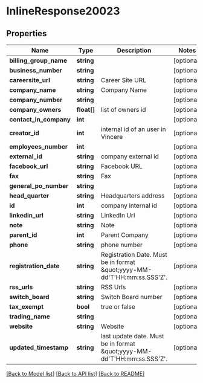 # InlineResponse20023

## Properties
Name | Type | Description | Notes
------------ | ------------- | ------------- | -------------
**billing_group_name** | **string** |  | [optional] 
**business_number** | **string** |  | [optional] 
**careersite_url** | **string** | Career Site URL | [optional] 
**company_name** | **string** | Company Name | [optional] 
**company_number** | **string** |  | [optional] 
**company_owners** | **float[]** | list of owners id | [optional] 
**contact_in_company** | **int** |  | [optional] 
**creator_id** | **int** | internal id of an user in Vincere | [optional] 
**employees_number** | **int** |  | [optional] 
**external_id** | **string** | company external id | [optional] 
**facebook_url** | **string** | Facebook URL | [optional] 
**fax** | **string** | Fax | [optional] 
**general_po_number** | **string** |  | [optional] 
**head_quarter** | **string** | Headquarters address | [optional] 
**id** | **int** | company internal id | [optional] 
**linkedin_url** | **string** | LinkedIn Url | [optional] 
**note** | **string** | Note | [optional] 
**parent_id** | **int** | Parent Company | [optional] 
**phone** | **string** | phone number | [optional] 
**registration_date** | **string** | Registration Date. Must be in format \&quot;yyyy-MM-dd&#x27;T&#x27;HH:mm:ss.SSS&#x27;Z&#x27;. | [optional] 
**rss_urls** | **string** | RSS Urls | [optional] 
**switch_board** | **string** | Switch Board number | [optional] 
**tax_exempt** | **bool** | true or false | [optional] 
**trading_name** | **string** |  | [optional] 
**website** | **string** | Website | [optional] 
**updated_timestamp** | **string** | last update date. Must be in format \&quot;yyyy-MM-dd&#x27;T&#x27;HH:mm:ss.SSS&#x27;Z&#x27;. | [optional] 

[[Back to Model list]](../../README.md#documentation-for-models) [[Back to API list]](../../README.md#documentation-for-api-endpoints) [[Back to README]](../../README.md)

